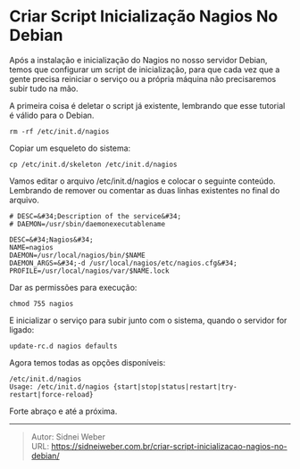 # Criar Script Inicialização Nagios No Debian

Após a instalação e inicialização do Nagios no nosso servidor Debian, temos que configurar um script de inicialização, para que cada vez que a gente precisa reiniciar o serviço ou a própria máquina não precisaremos subir tudo na mão.

A primeira coisa é deletar o script já existente, lembrando que esse tutorial é válido para o Debian.

```shell
rm -rf /etc/init.d/nagios
```

Copiar um esqueleto do sistema:

```shell
cp /etc/init.d/skeleton /etc/init.d/nagios
```

Vamos editar o arquivo /etc/init.d/nagios e colocar o seguinte conteúdo. Lembrando de remover ou comentar as duas linhas existentes no final do arquivo.

```shell
# DESC=&#34;Description of the service&#34;
# DAEMON=/usr/sbin/daemonexecutablename

DESC=&#34;Nagios&#34;
NAME=nagios
DAEMON=/usr/local/nagios/bin/$NAME
DAEMON_ARGS=&#34;-d /usr/local/nagios/etc/nagios.cfg&#34;
PROFILE=/usr/local/nagios/var/$NAME.lock
```

Dar as permissões para execução:

```shell
chmod 755 nagios
```

E inicializar o serviço para subir junto com o sistema, quando o servidor for ligado:

```shell
update-rc.d nagios defaults
```

Agora temos todas as opções disponíveis:

```shell
/etc/init.d/nagios
Usage: /etc/init.d/nagios {start|stop|status|restart|try-restart|force-reload}
```

Forte abraço e até a próxima.

---

> Autor: Sidnei Weber  
> URL: https://sidneiweber.com.br/criar-script-inicializacao-nagios-no-debian/  

